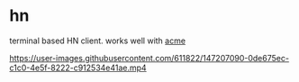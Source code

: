 # hn
terminal based HN client. works well with [acme](https://github.com/hherman1/acme)

https://user-images.githubusercontent.com/611822/147207090-0de675ec-c1c0-4e5f-8222-c912534e41ae.mp4
